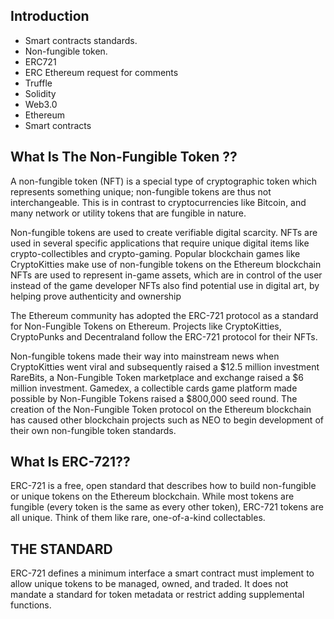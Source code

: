 
## Introduction
- Smart contracts standards.
- Non-fungible token.
- ERC721
- ERC Ethereum request for comments
- Truffle
- Solidity
- Web3.0
- Ethereum
- Smart contracts


## What Is The Non-Fungible Token ??
A non-fungible token (NFT) is a special type of cryptographic token which represents something unique; non-fungible tokens are thus not interchangeable. This is in contrast to cryptocurrencies like Bitcoin, and many network or utility tokens that are fungible in nature.

Non-fungible tokens are used to create verifiable digital scarcity. NFTs are used in several specific applications that require unique digital items like crypto-collectibles and crypto-gaming. Popular blockchain games like CryptoKitties make use of non-fungible tokens on the Ethereum blockchain NFTs are used to represent in-game assets, which are in control of the user instead of the game developer NFTs also find potential use in digital art, by helping prove authenticity and ownership

The Ethereum community has adopted the ERC-721 protocol as a standard for Non-Fungible Tokens on Ethereum. Projects like CryptoKitties, CryptoPunks and Decentraland follow the ERC-721 protocol for their NFTs.

Non-fungible tokens made their way into mainstream news when CryptoKitties went viral and subsequently raised a $12.5 million investment RareBits, a Non-Fungible Token marketplace and exchange raised a $6 million investment. Gamedex, a collectible cards game platform made possible by Non-Fungible Tokens raised a $800,000 seed round. The creation of the Non-Fungible Token protocol on the Ethereum blockchain has caused other blockchain projects such as NEO to begin development of their own non-fungible token standards.


## What Is ERC-721??
ERC-721 is a free, open standard that describes how to build non-fungible or unique tokens on the Ethereum blockchain. While most tokens are fungible (every token is the same as every other token), ERC-721 tokens are all unique. Think of them like rare, one-of-a-kind collectables.

## THE STANDARD
ERC-721 defines a minimum interface a smart contract must implement to allow unique tokens to be managed, owned, and traded. It does not mandate a standard for token metadata or restrict adding supplemental functions. 
